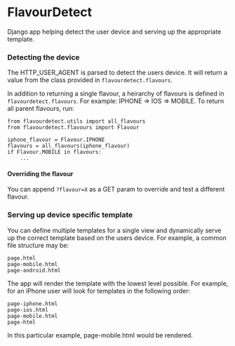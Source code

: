 # FlavourDetect

Django app helping detect the user device and serving up the appropriate template.


### Detecting the device

The HTTP_USER_AGENT is parsed to detect the users device. It will return a value from the class provided in `flavourdetect.flavours`.

In addition to returning a single flavour, a heirarchy of flavours is defined in `flavourdetect.flavours`. For example: IPHONE => IOS => MOBILE. To return all parent flavours, run:

    from flavourdetect.utils import all_flavours
    from flavourdetect.flavours import Flavour

    iphone_flavour = Flavour.IPHONE
    flavours = all_flavours(iphone_flavour)
    if Flavour.MOBILE in flavours:
        ...

#### Overriding the flavour

You can append `?flavour=X` as a GET param to override and test a different flavour.


### Serving up device specific template

You can define multiple templates for a single view and dynamically serve up the correct template based on the users device. For example, a common file structure may be:

    page.html
    page-mobile.html
    page-android.html

The app will render the template with the lowest level possible. For example, for an iPhone user will look for templates in the following order:

    page-iphone.html
    page-ios.html
    page-mobile.html
    page-html

In this particular example, page-mobile.html would be rendered. 
